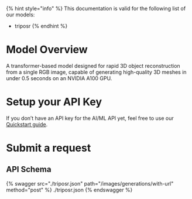 [#references:start]: <> ({ "template": "openapi" })
{% hint style="info" %}
This documentation is valid for the following list of our models:
* triposr
{% endhint %}

# Model Overview
A transformer-based model designed for rapid 3D object reconstruction from a single RGB image, capable of generating high-quality 3D meshes in under 0.5 seconds on an NVIDIA A100 GPU.

# Setup your API Key
If you don’t have an API key for the AI/ML API yet, feel free to use our [Quickstart guide](https://docs.aimlapi.com/quickstart/setting-up).

# Submit a request
## API Schema
{% swagger src="./triposr.json" path="/images/generations/with-url" method="post" %}
./triposr.json
{% endswagger %}

[#references:end]: <> ({})
